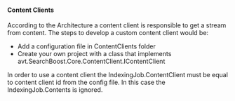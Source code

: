 #### Content Clients

According to the Architecture a content client is responsible to get a stream from content. The steps to develop a custom content client would be:
- Add a configuration file in ContentClients folder
- Create your own project with a class that implements avt.SearchBoost.Core.ContentClient.IContentClient

In order to use a content client the IndexingJob.ContentClient must be equal to content client id from the config file. In this case the IndexingJob.Contents is ignored.